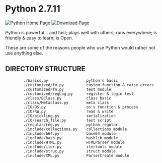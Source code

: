 Python 2.7.11
===============================

[![Python Home Page](https://www.python.org/static/img/python-logo.png)](https://www.python.org/ftp/python/2.7.11/)
[![Download Page](https://wiki.python.org/wiki/europython/img/moin-renamed.png)](https://www.python.org/ftp/python/2.7.11/)

Python is powerful... and fast;
plays well with others;
runs everywhere;
is friendly & easy to learn;
is Open.

These are some of the reasons people who use Python would rather not use anything else.


DIRECTORY STRUCTURE
-------------------

```
		./basics.py 				python's basic
		./customized/fn.py  		custom function & raise errors
		./customized/fn.py 			test module
		./customized/regLog.py 		register & login test
		./class/BClass.py 			class basic
		./class/Metaclass.py 		meta class
		./IO/OS.py 					os's function & process
		./IO/RW.py 					read & write
		./IO/pickling.py 			serialization
		./IO/search_file.py 		test script
		./regular/reg.py 			python regular
		./include/collections.py 	collections module
		./include/b64.py 			base64 module
		./include/hash.py 			hashlib module
		./include/HTML.py 			HTMLParser module
		./include/iter.py 			itertools module
		./include/struc.py 			struct module
		./include/XML.py 			ParserCreate module
```
